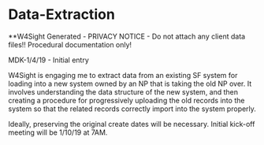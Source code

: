 # Data-Extraction
**W4Sight Generated - PRIVACY NOTICE - Do not attach any client data files!!  Procedural documentation only!

MDK-1/4/19 - Initial entry

W4Sight is engaging me to extract data from an existing SF system for loading into a new system owned by an NP that is taking the old NP over.  It involves understanding the data structure of the new system, and then creating a procedure for progressively uploading the old records into the system so that the related records correctly import into the system properly.

Ideally, preserving the original create dates will be necessary.  Initial kick-off meeting will be 1/10/19 at 7AM.

